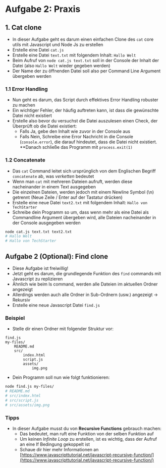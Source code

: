 # Aufgabe 2: Praxis

## 1. Cat clone

- In dieser Aufgabe geht es darum einen einfachen Clone des `cat` core utils mit Javascript und Node Js zu erstellen
- Erstelle eine Datei `cat.js`
- Erstelle eine Datei `text.txt` mit folgendem Inhalt: `Hallo Welt`
- Beim Aufruf von `node cat.js text.txt` soll in der Console der Inhalt der Datei (also `Hallo Welt` wieder gegeben werden)
- Der Name der zu öffnenden Datei soll also per Command Line Argument übergeben werden 


### 1.1 Error Handling

- Nun geht es darum, das Script durch effektives Error Handling robuster zu machen
- Ein wichtiger Fehler, der häufig auftreten kann, ist dass die gewünschte Datei nicht existiert
- Erstelle also bevor du versuchst die Datei auszulesen einen Check, der Überprüft ob die Datei existiert:
    - Falls Ja, gebe den Inhalt wie zuvor in der Console aus
    - Falls Nein, Schreibe eine Error Nachricht in die Console (`console.error`), die darauf hindeutet, dass die Datei nicht existiert. **Danach schließe das Programm mit `process.exit(1)`

### 1.2 Concatenate

- Das `cat` Command leitet sich ursprünglich von dem Englischen Begriff `concatenate` ab, was *verketten* bedeutet
- Wenn man `cat` mit mehreren Dateien aufruft, werden diese nacheinander in einem Text ausgegeben
- Die einzelnen Dateien, werden jedoch mit einem Newline Symbol (\n) getrennt (Neue Zeile / Enter auf der Tastatur drücken)
- Erstelle eine neue Datei `text2.txt` mit folgendem Inhalt: `Hallo von TechStarter`
- Schreibe dein Programm so um, dass wenn mehr als eine Datei als Commandline Argument übergeben wird, alle Dateien nacheinander in der Console ausgegeben werden

```sh
node cat.js text.txt text2.txt
# Hallo Welt
# Hallo von TechStarter
```

## Aufgabe 2 (Optional): Find clone

- Diese Aufgabe ist freiwillig!
- Jetzt geht es darum, die grundlegende Funktion des `find` commands mit Javascript zu replizieren
- Ähnlich wie beim ls command, werden alle Dateien im aktuellen Ordner angezeigt
- Allerdings werden auch alle Ordner in Sub-Ordnern (usw.) angezeigt -> Rekursiv
- Erstelle eine neue Javascript Datei `find.js`

### Beispiel

- Stelle dir einen Ordner mit folgender Struktur vor:

```
find.js
my-files/
    README.md
    src/
        index.html
        script.js
        assets/
            img.png
```

- Dein Programm soll nun wie folgt funktionieren:

```sh
node find.js my-files/
# README.md
# src/index.html
# src/script.js
# src/assets/img.png
```

### Tipps

- In dieser Aufgabe musst du von **Recursive Functions** gebrauch machen:
    - Das bedeutet, man ruft eine Funktion von der selben Funktion auf
    - Um keinen *Infinite Loop* zu erstellen, ist es wichtig, dass der Aufruf an eine If Bedingung gekoppelt ist
    - Schaue dir hier mehr Informationen an [https://www.javascripttutorial.net/javascript-recursive-function/](https://www.javascripttutorial.net/javascript-recursive-function/)
